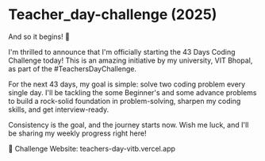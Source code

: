 # Teacher_day-challenge (2025)

And so it begins! 🚀

I'm thrilled to announce that I'm officially starting the 43 Days Coding Challenge today! This is an amazing initiative by my university, VIT Bhopal, as part of the #TeachersDayChallenge.

For the next 43 days, my goal is simple: solve two coding problem every single day. I'll be tackling the some Beginner's and some advance problems to build a rock-solid foundation in problem-solving, sharpen my coding skills, and get interview-ready.

Consistency is the goal, and the journey starts now. Wish me luck, and I'll be sharing my weekly progress right here!

📌 Challenge Website: teachers-day-vitb.vercel.app
